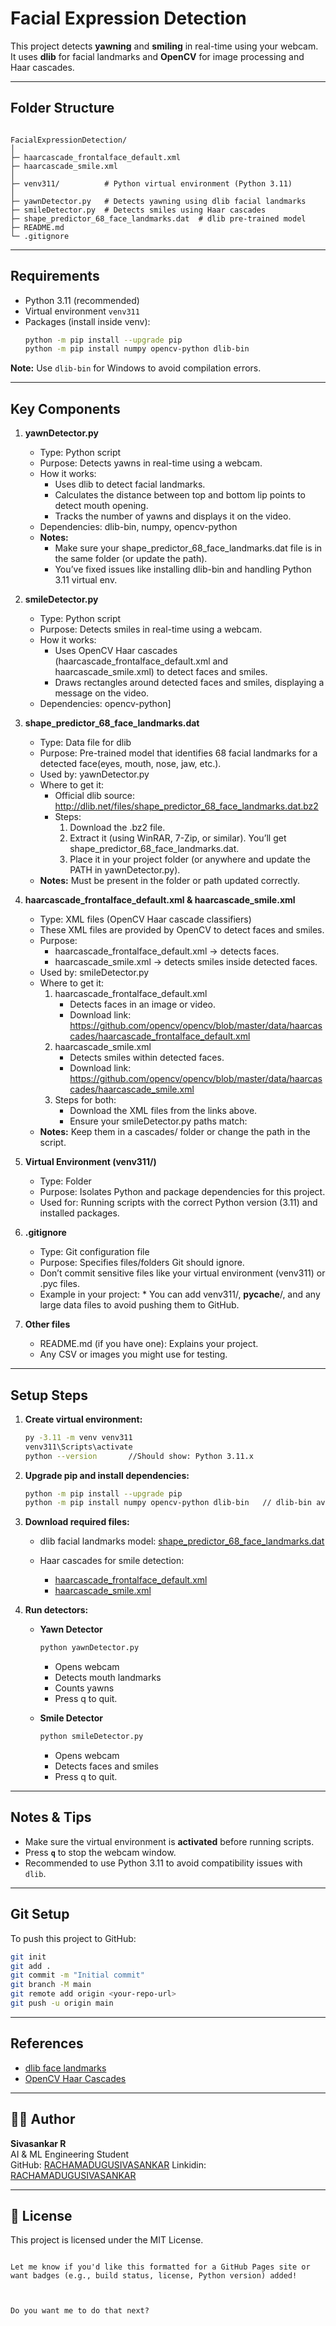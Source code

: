 # Facial Expression Detection

This project detects **yawning** and **smiling** in real-time using your webcam. It uses **dlib** for facial landmarks and **OpenCV** for image processing and Haar cascades.

---

## Folder Structure

```

FacialExpressionDetection/
│
├─ haarcascade_frontalface_default.xml
├─ haarcascade_smile.xml
│
├─ venv311/          # Python virtual environment (Python 3.11)
│
├─ yawnDetector.py   # Detects yawning using dlib facial landmarks
├─ smileDetector.py  # Detects smiles using Haar cascades
├─ shape_predictor_68_face_landmarks.dat  # dlib pre-trained model
├─ README.md
└─ .gitignore

````

---

## Requirements

- Python 3.11 (recommended)
- Virtual environment `venv311`  
- Packages (install inside venv):
  ```bash
  python -m pip install --upgrade pip
  python -m pip install numpy opencv-python dlib-bin


**Note:** Use `dlib-bin` for Windows to avoid compilation errors.

---
## Key Components
1. **yawnDetector.py**
   -	Type: Python script
   -	Purpose: Detects yawns in real-time using a webcam.
   -	How it works:
          *	Uses dlib to detect facial landmarks.
          *	Calculates the distance between top and bottom lip points to detect mouth opening.
          *	Tracks the number of yawns and displays it on the video.
   -	Dependencies: dlib-bin, numpy, opencv-python
   -	**Notes:**
         *	Make sure your shape_predictor_68_face_landmarks.dat file is in the same folder (or update the path).
         *	You’ve fixed issues like installing dlib-bin and handling Python 3.11 virtual env.


2. **smileDetector.py**
   - Type: Python script
   - Purpose: Detects smiles in real-time using a webcam.
   - How it works:
       *	Uses OpenCV Haar cascades (haarcascade_frontalface_default.xml and haarcascade_smile.xml) to detect faces and smiles.
       *	Draws rectangles around detected faces and smiles, displaying a message on the video.
   - Dependencies: opencv-python]

3. **shape_predictor_68_face_landmarks.dat**
     - Type: Data file for dlib
     - Purpose: Pre-trained model that identifies 68 facial landmarks for a detected face(eyes, mouth, nose, jaw, etc.).
     - Used by: yawnDetector.py
     - Where to get it:
          * Official dlib source: http://dlib.net/files/shape_predictor_68_face_landmarks.dat.bz2
          *	Steps:
               1.	Download the .bz2 file.
               2.	Extract it (using WinRAR, 7-Zip, or similar). You’ll get shape_predictor_68_face_landmarks.dat.
               3.	Place it in your project folder (or anywhere and update the PATH in yawnDetector.py).
     - **Notes:** Must be present in the folder or path updated correctly.

4. **haarcascade_frontalface_default.xml & haarcascade_smile.xml**
   - Type: XML files (OpenCV Haar cascade classifiers)
   - These XML files are provided by OpenCV to detect faces and smiles.
   - Purpose:
       *	haarcascade_frontalface_default.xml → detects faces.
       *	haarcascade_smile.xml → detects smiles inside detected faces.
   -	Used by: smileDetector.py
   - Where to get it:
      1. haarcascade_frontalface_default.xml
          *	Detects faces in an image or video.
          *	Download link: https://github.com/opencv/opencv/blob/master/data/haarcascades/haarcascade_frontalface_default.xml
      2. haarcascade_smile.xml
          *	Detects smiles within detected faces.
          *	Download link: https://github.com/opencv/opencv/blob/master/data/haarcascades/haarcascade_smile.xml
      3. Steps for both:
          *	Download the XML files from the links above.
          *	Ensure your smileDetector.py paths match:
   - **Notes:** Keep them in a cascades/ folder or change the path in the script.

5. **Virtual Environment (venv311/)**
      - Type: Folder
      - Purpose: Isolates Python and package dependencies for this project.
      - Used for: Running scripts with the correct Python version (3.11) and installed packages.

6. **.gitignore**
   -	Type: Git configuration file
   -	Purpose: Specifies files/folders Git should ignore.
   -	Don’t commit sensitive files like your virtual environment (venv311) or .pyc files.
   -	Example in your project:
       * You can add venv311/, __pycache__/, and any large data files to avoid pushing them to GitHub.

7. **Other files**
   - README.md (if you have one): Explains your project.
   - Any CSV or images you might use for testing.
---

## Setup Steps

1. **Create virtual environment:**

   ```bash
   py -3.11 -m venv venv311
   venv311\Scripts\activate
   python --version       //Should show: Python 3.11.x
   ```

2. **Upgrade pip and install dependencies:**

   ```bash
   python -m pip install --upgrade pip
   python -m pip install numpy opencv-python dlib-bin   // dlib-bin avoids CMake errors on Windows.
   ```

3. **Download required files:**

   * dlib facial landmarks model:
     [shape_predictor_68_face_landmarks.dat](http://dlib.net/files/shape_predictor_68_face_landmarks.dat.bz2)

   * Haar cascades for smile detection:
     
     * [haarcascade_frontalface_default.xml](https://github.com/opencv/opencv/blob/master/data/haarcascades/haarcascade_frontalface_default.xml)
     * [haarcascade_smile.xml](https://github.com/opencv/opencv/blob/master/data/haarcascades/haarcascade_smile.xml)

4. **Run detectors:**

   * **Yawn Detector**

     ```bash
     python yawnDetector.py
     ```

     * Opens webcam
     * Detects mouth landmarks
     * Counts yawns
     * Press q to quit.

   * **Smile Detector**

     ```bash
     python smileDetector.py
     ```

     * Opens webcam
     * Detects faces and smiles
     * Press q to quit.

---

## Notes & Tips

* Make sure the virtual environment is **activated** before running scripts.
* Press **`q`** to stop the webcam window.
* Recommended to use Python 3.11 to avoid compatibility issues with `dlib`.

---

## Git Setup

To push this project to GitHub:

```bash
git init
git add .
git commit -m "Initial commit"
git branch -M main
git remote add origin <your-repo-url>
git push -u origin main
```

---

## References

* [dlib face landmarks](http://dlib.net/face_landmark_detection.py.html)
* [OpenCV Haar Cascades](https://github.com/opencv/opencv/tree/master/data/haarcascades)

---

## 👨‍💻 Author

**Sivasankar R**  
AI & ML Engineering Student  
GitHub: [RACHAMADUGUSIVASANKAR](https://github.com/RACHAMADUGUSIVASANKAR)
Linkidin: [RACHAMADUGUSIVASANKAR](https://www.linkedin.com/in/sivasankar-rachamadugu/)


---

## 📄 License

This project is licensed under the MIT License.
```

Let me know if you'd like this formatted for a GitHub Pages site or want badges (e.g., build status, license, Python version) added!



Do you want me to do that next?
```
